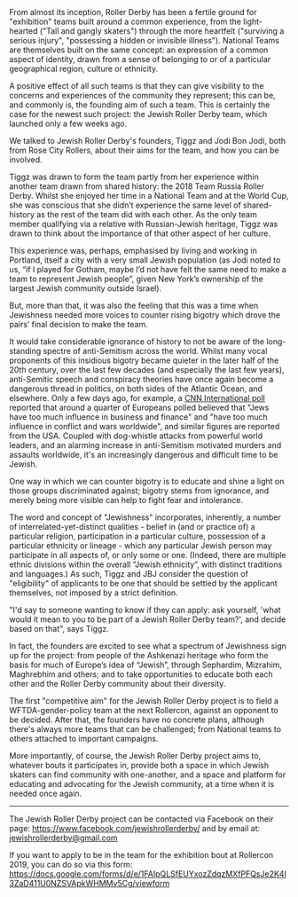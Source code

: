 <html><body><span style="font-weight:400;">From almost its inception, Roller Derby has been a fertile ground for "exhibition" teams built around a common experience, from the light-hearted ("Tall and gangly skaters") through the more heartfelt ("surviving a serious injury", "possessing a hidden or invisible illness"). National Teams are themselves built on the same concept: an expression of a common aspect of identity, drawn from a sense of belonging to or of a particular geographical region, culture or ethnicity.</span>

<span style="font-weight:400;">A positive effect of all such teams is that they can give visibility to the concerns and experiences of the community they represent; this can be, and commonly is, the founding aim of such a team. This is certainly the case for the newest such project: the Jewish Roller Derby team, which launched only a few weeks ago.</span>

<span style="font-weight:400;">We talked to Jewish Roller Derby's founders, Tiggz and Jodi Bon Jodi, both from Rose City Rollers, about their aims for the team, and how you can be involved.</span>



<span style="font-weight:400;">Tiggz was drawn to form the team partly from her experience within another team drawn from shared history: the 2018 Team Russia Roller Derby. Whilst she enjoyed her time in a National Team and at the World Cup, she was conscious that she didn’t experience the same level of shared-history as the rest of the team did with each other. As the only team member qualifying via a relative with Russian-Jewish heritage, Tiggz was drawn to think about the importance of that other aspect of her culture.</span>

<span style="font-weight:400;">This experience was, perhaps, emphasised by living and working in Portland, itself a city with a very small Jewish population (as Jodi noted to us, “if I played for Gotham, maybe I’d not have felt the same need to make a team to represent Jewish people”, given New York’s ownership of the largest Jewish community outside Israel).</span>

<span style="font-weight:400;">But, more than that, it was also the feeling that this was a time when Jewishness needed more voices to counter rising bigotry which drove the pairs’ final decision to make the team.</span>

<span style="font-weight:400;">It would take considerable ignorance of history to not be aware of the long-standing spectre of anti-Semitism across the world. Whilst many vocal proponents of this insidious bigotry became quieter in the later half of the 20th century, over the last few decades (and especially the last few years), anti-Semitic speech and conspiracy theories have once again become a dangerous thread in politics, on both sides of the Atlantic Ocean, and elsewhere. Only a few days ago, for example, a </span><a href="https://edition.cnn.com/interactive/2018/11/europe/antisemitism-poll-2018-intl/"><span style="font-weight:400;">CNN International poll</span></a><span style="font-weight:400;"> reported that around a quarter of Europeans polled believed that "Jews have too much influence in business and finance" and "have too much influence in conflict and wars worldwide", and similar figures are reported from the USA. Coupled with dog-whistle attacks from powerful world leaders, and an alarming increase in anti-Semitism motivated murders and assaults worldwide, it's an increasingly dangerous and difficult time to be Jewish.</span>

<span style="font-weight:400;">One way in which we can counter bigotry is to educate and shine a light on those groups discriminated against; bigotry stems from ignorance, and merely being more visible can help to fight fear and intolerance.</span>

<span style="font-weight:400;">The word and concept of "Jewishness" incorporates, inherently, a number of interrelated-yet-distinct qualities - belief in (and or practice of) a particular religion, participation in a particular culture, possession of a particular ethnicity or lineage - which any particular Jewish person may participate in all aspects of, or only some or one. (Indeed, there are multiple ethnic divisions within the overall “Jewish ethnicity”, with distinct traditions and languages.) As such, Tiggz and JBJ consider the question of "eligibility" of applicants to be one that should be settled by the applicant themselves, not imposed by a strict definition.</span>

<span style="font-weight:400;">"I'd say to someone wanting to know if they can apply: ask yourself, 'what would it mean to you to be part of a Jewish Roller Derby team?', and decide based on that", says Tiggz.</span>

<span style="font-weight:400;">In fact, the founders are excited to see what a spectrum of Jewishness sign up for the project: from people of the Ashkenazi heritage who form the basis for much of Europe’s idea of “Jewish”, through Sephardim, Mizrahim, Maghrebhim and others; and to take opportunities to educate both each other and the Roller Derby community about their diversity.</span>

<span style="font-weight:400;">The first "competitive aim" for the Jewish Roller Derby project is to field a WFTDA-gender-policy team at the next Rollercon, against an opponent to be decided. After that, the founders have no concrete plans, although there's always more teams that can be challenged; from National teams to others attached to important campaigns.</span>

<span style="font-weight:400;">More importantly, of course, the Jewish Roller Derby project aims to, whatever bouts it participates in, provide both a space in which Jewish skaters can find community with one-another, and a space and platform for educating and advocating for the Jewish community, at a time when it is needed once again. </span>

<hr>

<span style="font-weight:400;">The Jewish Roller Derby project can be contacted via Facebook on their page: </span><a href="https://www.facebook.com/jewishrollerderby/"><span style="font-weight:400;">https://www.facebook.com/jewishrollerderby/</span></a><span style="font-weight:400;"> and by email at:</span><a href="mailto:jewishrollerderby@gmail.com"><span style="font-weight:400;"> jewishrollerderby@gmail.com</span></a>

<span style="font-weight:400;">If you want to apply to be in the team for the exhibition bout at Rollercon 2019, you can do so via this form: </span><a href="https://docs.google.com/forms/d/e/1FAIpQLSfEUYxozZdqzMXfPFQsJe2K4I3ZaD411U0NZSVApkWHMMv5Cg/viewform"><span style="font-weight:400;">https://docs.google.com/forms/d/e/1FAIpQLSfEUYxozZdqzMXfPFQsJe2K4I3ZaD411U0NZSVApkWHMMv5Cg/viewform</span></a></body></html>
